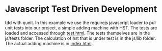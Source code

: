 Javascript Test Driven Development
===

tdd with qunit. In this example we use the requirejs javascript loader to pull unit tests into our project, a simple adding machine with HST. The tests are loaded and accessed through [test.html](https://rhildred.github.io/tdd/test.html). The tests themselves are in the js/tests folder. The calculation of hst that is under test is in the js/lib folder. The actual adding machine is in [index.html](https://rhildred.github.io/tdd).
